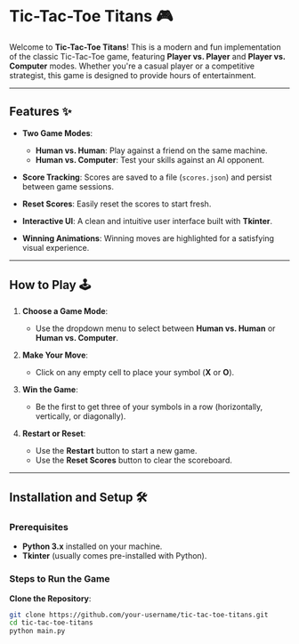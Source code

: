 
# Tic-Tac-Toe Titans 🎮

Welcome to **Tic-Tac-Toe Titans**! This is a modern and fun implementation of the classic Tic-Tac-Toe game, featuring **Player vs. Player** and **Player vs. Computer** modes. Whether you're a casual player or a competitive strategist, this game is designed to provide hours of entertainment.

---

## Features ✨

- **Two Game Modes**:
  - **Human vs. Human**: Play against a friend on the same machine.
  - **Human vs. Computer**: Test your skills against an AI opponent.

- **Score Tracking**: Scores are saved to a file (`scores.json`) and persist between game sessions.

- **Reset Scores**: Easily reset the scores to start fresh.

- **Interactive UI**: A clean and intuitive user interface built with **Tkinter**.

- **Winning Animations**: Winning moves are highlighted for a satisfying visual experience.

---

## How to Play 🕹️

1. **Choose a Game Mode**:
   - Use the dropdown menu to select between **Human vs. Human** or **Human vs. Computer**.

2. **Make Your Move**:
   - Click on any empty cell to place your symbol (**X** or **O**).

3. **Win the Game**:
   - Be the first to get three of your symbols in a row (horizontally, vertically, or diagonally).

4. **Restart or Reset**:
   - Use the **Restart** button to start a new game.
   - Use the **Reset Scores** button to clear the scoreboard.

---

## Installation and Setup 🛠️

### Prerequisites
- **Python 3.x** installed on your machine.
- **Tkinter** (usually comes pre-installed with Python).

### Steps to Run the Game

**Clone the Repository**:
   ```bash
   git clone https://github.com/your-username/tic-tac-toe-titans.git
   cd tic-tac-toe-titans
   python main.py
   ```

